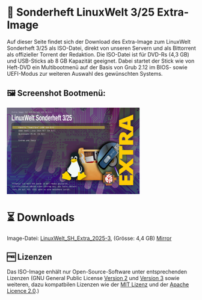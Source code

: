 # 💽 Sonderheft LinuxWelt 3/25 Extra-Image

Auf dieser Seite findet sich der Download des Extra-Image zum LinuxWelt Sonderheft 3/25 als ISO-Datei, direkt von unseren Servern und als Bittorrent als offizieller Torrent der Redaktion. Die ISO-Datei ist für DVD-Rs (4,3 GB) und USB-Sticks ab 8 GB Kapazität geeignet. Dabei startet der Stick wie von Heft-DVD ein Multibootmenü auf der Basis von Grub 2.12 im BIOS- sowie UEFI-Modus zur weiteren Auswahl des gewünschten Systems.

## 🖼️ Screenshot Bootmenü:
<img src="https://raw.githubusercontent.com/LinuxWelt/LinuxWelt/main/docs/images/LinuxWelt_SH_LW_2025-3_extra.png" width="70%">

# ⏳ Downloads
Image-Datei: [LinuxWelt_SH_Extra_2025-3](https://torrent.code2decode.com/LinuxWelt_SH_Extra_2025-3/LinuxWelt_SH_Extra_2025-3.iso), (Grösse: 4,4 GB) [Mirror](https://torrent3.code2decode.com/LinuxWelt_SH_Extra_2025-3/LinuxWelt_SH_Extra_2025-3.iso)


## 🆓 Lizenzen
Das ISO-Image enhält nur Open-Source-Software unter entsprechenden Lizenzen (GNU General Public License [Version 2](https://www.gnu.org/licenses/old-licenses/gpl-2.0.en.html) und [Version 3](https://www.gnu.org/licenses/gpl-3.0.en.html) sowie weiteren, dazu kompatbilen Lizenzen wie der [MIT Lizenz](https://opensource.org/licenses/MIT) und der [Apache Licence 2.0](https://www.apache.org/licenses/LICENSE-2.0).) 
